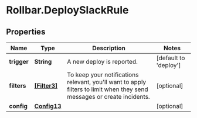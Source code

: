 # Rollbar.DeploySlackRule

## Properties

Name | Type | Description | Notes
------------ | ------------- | ------------- | -------------
**trigger** | **String** | A new deploy is reported. | [default to &#39;deploy&#39;]
**filters** | [**[Filter3]**](Filter3.md) | To keep your notifications relevant, you&#39;ll want to apply filters to limit when they send messages or create incidents. | [optional] 
**config** | [**Config13**](Config13.md) |  | [optional] 



